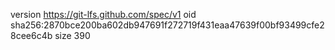 version https://git-lfs.github.com/spec/v1
oid sha256:2870bce200ba602db947691f272719f431eaa47639f00bf93499cfe28cee6c4b
size 390
